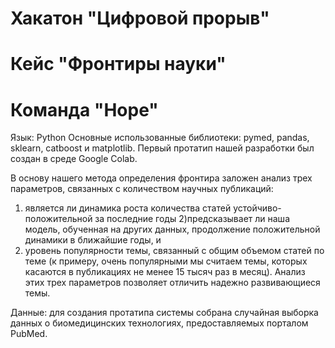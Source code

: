 # Хакатон "Цифровой прорыв"
# Кейс "Фронтиры науки"
# Команда "Hope"


Язык: Python
Основные использованные библиотеки: pymed, pandas, sklearn, catboost и matplotlib. Первый протатип нашей  разработки был создан в среде Google Colab.

В основу нашего метода определения фронтира заложен анализ трех параметров, связанных с количеством научных публикаций: 
1) является ли динамика роста количества статей устойчиво-положительной за последние годы 
2)предсказывает ли наша модель, обученная на других данных, продолжение положительной динамики в ближайшие годы, и 
3) уровень популярности темы, связанный с общим объемом статей по теме (к примеру, очень популярными мы считаем темы, которых касаются в публикациях не менее 15 тысяч раз в месяц). 
Анализ этих трех параметров позволяет отличить надежно развивающиеся темы. 

Данные: для создания протатипа системы собрана случайная выборка данных о биомедицинских технологиях, предоставляемых порталом PubMed.